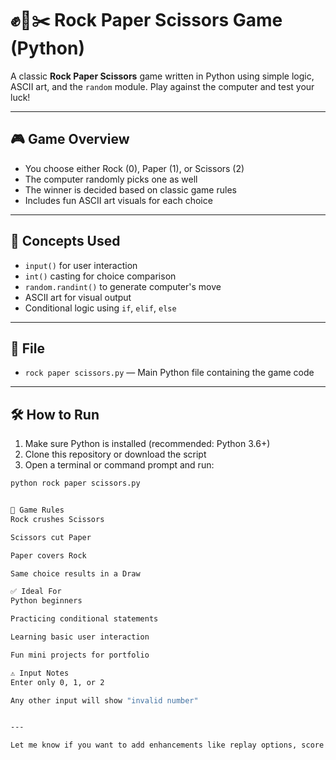 # ✊📄✂️ Rock Paper Scissors Game (Python)

A classic **Rock Paper Scissors** game written in Python using simple logic, ASCII art, and the `random` module. Play against the computer and test your luck!

---

## 🎮 Game Overview

- You choose either Rock (0), Paper (1), or Scissors (2)
- The computer randomly picks one as well
- The winner is decided based on classic game rules
- Includes fun ASCII art visuals for each choice

---

## 🧠 Concepts Used

- `input()` for user interaction
- `int()` casting for choice comparison
- `random.randint()` to generate computer's move
- ASCII art for visual output
- Conditional logic using `if`, `elif`, `else`

---

## 📁 File

- `rock paper scissors.py` — Main Python file containing the game code

---

## 🛠️ How to Run

1. Make sure Python is installed (recommended: Python 3.6+)
2. Clone this repository or download the script
3. Open a terminal or command prompt and run:

```bash
python rock paper scissors.py


🧩 Game Rules
Rock crushes Scissors

Scissors cut Paper

Paper covers Rock

Same choice results in a Draw

✅ Ideal For
Python beginners

Practicing conditional statements

Learning basic user interaction

Fun mini projects for portfolio

⚠️ Input Notes
Enter only 0, 1, or 2

Any other input will show "invalid number"


---

Let me know if you want to add enhancements like replay options, score tracking, or a GUI version later!


